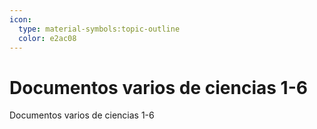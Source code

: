 ```yaml
---
icon: 
  type: material-symbols:topic-outline
  color: e2ac08 
---
```

# Documentos varios de ciencias 1-6

Documentos varios de ciencias 1-6
